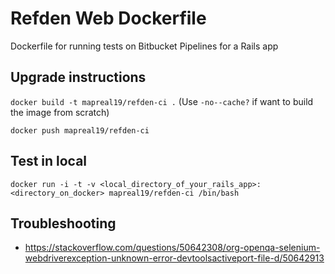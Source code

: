 # Refden Web Dockerfile

Dockerfile for running tests on Bitbucket Pipelines for a Rails app

## Upgrade instructions

`docker build -t mapreal19/refden-ci .` (Use `-no--cache?` if want to build the image from scratch)

`docker push mapreal19/refden-ci`

## Test in local
`docker run -i -t -v <local_directory_of_your_rails_app>:<directory_on_docker> mapreal19/refden-ci /bin/bash`


## Troubleshooting

- https://stackoverflow.com/questions/50642308/org-openqa-selenium-webdriverexception-unknown-error-devtoolsactiveport-file-d/50642913
